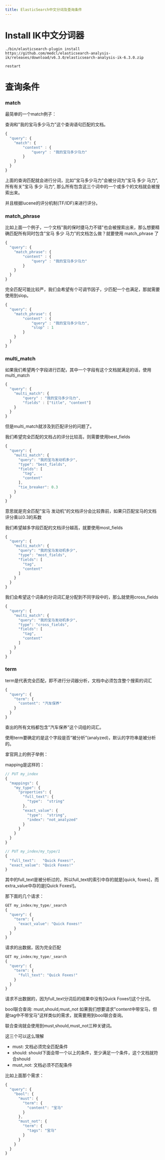 ```yaml
---
title: ElasticSearch中文分词及查询条件
---
```


# Install IK中文分词器
```
./bin/elasticsearch-plugin install https://github.com/medcl/elasticsearch-analysis-ik/releases/download/v6.3.0/elasticsearch-analysis-ik-6.3.0.zip

restart
```

# 查询条件
### match

最简单的一个match例子：

查询和"我的宝马多少马力"这个查询语句匹配的文档。

```javascript
{
  "query": {
    "match": {
        "content" : {
            "query" : "我的宝马多少马力"
        }
    }
  }
}
```

上面的查询匹配就会进行分词，比如"宝马多少马力"会被分词为"宝马 多少 马力", 所有有关"宝马 多少 马力", 那么所有包含这三个词中的一个或多个的文档就会被搜索出来。

并且根据lucene的评分机制(TF/IDF)来进行评分。

### match_phrase

比如上面一个例子，一个文档"我的保时捷马力不错"也会被搜索出来，那么想要精确匹配所有同时包含"宝马 多少 马力"的文档怎么做？就要使用 match_phrase 了

```javascript
{
  "query": {
    "match_phrase": {
        "content" : {
            "query" : "我的宝马多少马力"
        }
    }
  }
}
```

完全匹配可能比较严，我们会希望有个可调节因子，少匹配一个也满足，那就需要使用到slop。

```javascript
{
  "query": {
    "match_phrase": {
        "content" : {
            "query" : "我的宝马多少马力",
            "slop" : 1
        }
    }
  }
}
```
### multi_match

如果我们希望两个字段进行匹配，其中一个字段有这个文档就满足的话，使用multi_match

```javascript
{
  "query": {
    "multi_match": {
        "query" : "我的宝马多少马力",
        "fields" : ["title", "content"]
    }
  }
}
```
但是multi_match就涉及到匹配评分的问题了。

我们希望完全匹配的文档占的评分比较高，则需要使用best_fields

```javascript
{
  "query": {
    "multi_match": {
      "query": "我的宝马发动机多少",
      "type": "best_fields",
      "fields": [
        "tag",
        "content"
      ],
      "tie_breaker": 0.3
    }
  }
}
```

意思就是完全匹配"宝马 发动机"的文档评分会比较靠前，如果只匹配宝马的文档评分乘以0.3的系数

我们希望越多字段匹配的文档评分越高，就要使用most_fields

```javascript
{
  "query": {
    "multi_match": {
      "query": "我的宝马发动机多少",
      "type": "most_fields",
      "fields": [
        "tag",
        "content"
      ]
    }
  }
}
```

我们会希望这个词条的分词词汇是分配到不同字段中的，那么就使用cross_fields

```javascript
{
  "query": {
    "multi_match": {
      "query": "我的宝马发动机多少",
      "type": "cross_fields",
      "fields": [
        "tag",
        "content"
      ]
    }
  }
}
```

### term

term是代表完全匹配，即不进行分词器分析，文档中必须包含整个搜索的词汇

```javascript
{
  "query": {
    "term": {
      "content": "汽车保养"
    }
  }
}
```

查出的所有文档都包含"汽车保养"这个词组的词汇。

使用term要确定的是这个字段是否“被分析”(analyzed)，默认的字符串是被分析的。

拿官网上的例子举例：

mapping是这样的：

```javascript
// PUT my_index
{
  "mappings": {
    "my_type": {
      "properties": {
        "full_text": {
          "type":  "string"
        },
        "exact_value": {
          "type":  "string",
          "index": "not_analyzed"
        }
      }
    }
  }
}
```

```javascript
// PUT my_index/my_type/1
{
  "full_text":   "Quick Foxes!",
  "exact_value": "Quick Foxes!"  
}
```

其中的full_text是被分析过的，所以full_text的索引中存的就是[quick, foxes]，而extra_value中存的是[Quick Foxes!]。

那下面的几个请求：

```javascript
GET my_index/my_type/_search
{
  "query": {
    "term": {
      "exact_value": "Quick Foxes!"
    }
  }
}
```

请求的出数据，因为完全匹配

```javascript
GET my_index/my_type/_search
{
  "query": {
    "term": {
      "full_text": "Quick Foxes!"
    }
  }
}
```

请求不出数据的，因为full_text分词后的结果中没有[Quick Foxes!]这个分词。

bool联合查询: must,should,must_not
如果我们想要请求"content中带宝马，但是tag中不带宝马"这样类似的需求，就需要用到bool联合查询。

联合查询就会使用到must,should,must_not三种关键词。

这三个可以这么理解

- must: 文档必须完全匹配条件
- should: should下面会带一个以上的条件，至少满足一个条件，这个文档就符合should
- must_not: 文档必须不匹配条件

比如上面那个需求：

```Javascript
{
  "query": {
    "bool": {
      "must": {
        "term": {
          "content": "宝马"
        }
      },
      "must_not": {
        "term": {
          "tags": "宝马"
        }
      }
    }
  }
}
```